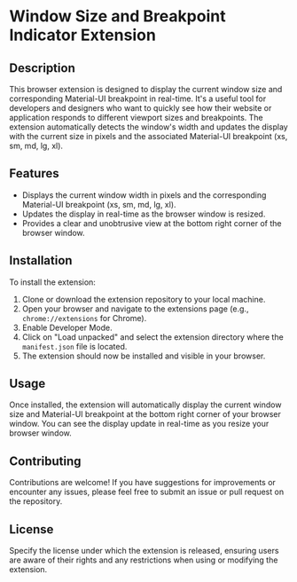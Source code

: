 # Window Size and Breakpoint Indicator Extension

## Description

This browser extension is designed to display the current window size and corresponding Material-UI breakpoint in real-time. It's a useful tool for developers and designers who want to quickly see how their website or application responds to different viewport sizes and breakpoints. The extension automatically detects the window's width and updates the display with the current size in pixels and the associated Material-UI breakpoint (xs, sm, md, lg, xl).

## Features

- Displays the current window width in pixels and the corresponding Material-UI breakpoint (xs, sm, md, lg, xl).
- Updates the display in real-time as the browser window is resized.
- Provides a clear and unobtrusive view at the bottom right corner of the browser window.

## Installation

To install the extension:

1. Clone or download the extension repository to your local machine.
2. Open your browser and navigate to the extensions page (e.g., `chrome://extensions` for Chrome).
3. Enable Developer Mode.
4. Click on "Load unpacked" and select the extension directory where the `manifest.json` file is located.
5. The extension should now be installed and visible in your browser.

## Usage

Once installed, the extension will automatically display the current window size and Material-UI breakpoint at the bottom right corner of your browser window. You can see the display update in real-time as you resize your browser window.

## Contributing

Contributions are welcome! If you have suggestions for improvements or encounter any issues, please feel free to submit an issue or pull request on the repository.

## License

Specify the license under which the extension is released, ensuring users are aware of their rights and any restrictions when using or modifying the extension.

